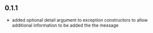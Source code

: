 ## 0.1.1

* added optional detail argument to exception constructors to allow additional
information to be added the the message
